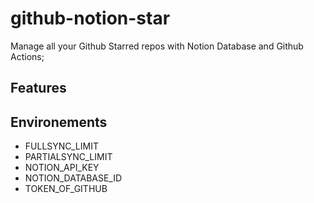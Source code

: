 # github-notion-star

Manage all your Github Starred repos with Notion Database and Github Actions;

## Features

## Environements

- FULLSYNC_LIMIT
- PARTIALSYNC_LIMIT
- NOTION_API_KEY
- NOTION_DATABASE_ID
- TOKEN_OF_GITHUB

